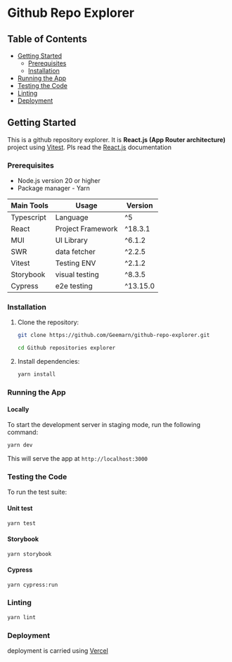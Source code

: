 # Github Repo Explorer

## Table of Contents

- [Getting Started](#getting-started)
    - [Prerequisites](#prerequisites)
    - [Installation](#installation)
- [Running the App](#running-the-app)
- [Testing the Code](#testing-the-code)
- [Linting](#linting)
- [Deployment](#deployment)

## Getting Started

This is a github repository explorer. It is **React.js (App Router architecture)** project
using [Vitest](https://vitest.dev/).
Pls read the [React.js](https://react.dev/) documentation

### Prerequisites

- Node.js version 20 or higher
- Package manager - Yarn

| Main Tools | Usage             | Version  |
  |------------|-------------------|----------|
| Typescript | Language          | ^5       |
| React      | Project Framework | ^18.3.1  |
| MUI        | UI Library        | ^6.1.2   |
| SWR        | data fetcher      | ^2.2.5   |
| Vitest     | Testing ENV       | ^2.1.2   |
| Storybook  | visual testing    | ^8.3.5   |
| Cypress    | e2e testing       | ^13.15.0 |

### Installation

1. Clone the repository:
   ```bash
   git clone https://github.com/Geemarn/github-repo-explorer.git
   ```
   ```bash
   cd Github repositories explorer
   ```
2. Install dependencies:
   ```bash
   yarn install
   ```

### Running the App

#### Locally

To start the development server in staging mode, run the following command:

```bash
yarn dev
```

This will serve the app at `http://localhost:3000`

### Testing the Code

To run the test suite:

#### Unit test

```bash
yarn test
```

#### Storybook

```bash
yarn storybook
```

#### Cypress

```bash
yarn cypress:run
```

### Linting

```bash
yarn lint
```

### Deployment

deployment is carried using [Vercel](https://vercel.com/)